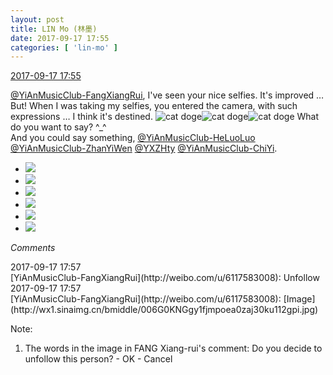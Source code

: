 ```yaml
---
layout: post
title: LIN Mo (林墨)
date: 2017-09-17 17:55
categories: [ 'lin-mo' ]
---
```


<div class="weibo-info">
  <a href="http://weibo.com/6108312042/FmfsBwJJ6">2017-09-17 17:55</a>
</div>

[@YiAnMusicClub-FangXiangRui](http://weibo.com/u/6117583008), I've seen your nice selfies. It's improved …  
But! When I was taking my selfies, you entered the camera, with such expressions … I think it's destined. ![cat doge](http://img.t.sinajs.cn/t4/appstyle/expression/ext/normal/4a/mm_org.gif)![cat doge](http://img.t.sinajs.cn/t4/appstyle/expression/ext/normal/4a/mm_org.gif)![cat doge](http://img.t.sinajs.cn/t4/appstyle/expression/ext/normal/4a/mm_org.gif) What do you want to say? ^_^  
And you could say something, [@YiAnMusicClub-HeLuoLuo](http://weibo.com/u/6117570574) [@YiAnMusicClub-ZhanYiWen](http://weibo.com/u/6108090526) [@YXZHty](http://weibo.com/n/YXZHty) [@YiAnMusicClub-ChiYi](http://weibo.com/u/6117581836).

<!-- more -->

<ul class="weibo-pic-list-2">
  <li class="weibo-pic">
    <a href="http://wx1.sinaimg.cn/mw690/006FnQZYgy1fjmpj2hju7j31ho1zku0y.jpg"><img src="//wx1.sinaimg.cn/thumb150/006FnQZYgy1fjmpj2hju7j31ho1zku0y.jpg" /></a>
  </li>
  <li class="weibo-pic">
    <a href="http://wx3.sinaimg.cn/mw690/006FnQZYgy1fjmpj6mhobj31ho1zkx6q.jpg"><img src="//wx3.sinaimg.cn/thumb150/006FnQZYgy1fjmpj6mhobj31ho1zkx6q.jpg" /></a>
  </li>
  <li class="weibo-pic">
    <a href="http://wx4.sinaimg.cn/mw690/006FnQZYgy1fjmpixfot0j31ho1zknpe.jpg"><img src="//wx4.sinaimg.cn/thumb150/006FnQZYgy1fjmpixfot0j31ho1zknpe.jpg" /></a>
  </li>
  <li class="weibo-pic">
    <a href="http://wx2.sinaimg.cn/mw690/006FnQZYgy1fjmpjcdfgkj31ho1zk1kz.jpg"><img src="//wx2.sinaimg.cn/thumb150/006FnQZYgy1fjmpjcdfgkj31ho1zk1kz.jpg" /></a>
  </li>
  <li class="weibo-pic">
    <a href="http://wx1.sinaimg.cn/mw690/006FnQZYgy1fjmpk2ak78j31zk1ho4qr.jpg"><img src="//wx1.sinaimg.cn/thumb150/006FnQZYgy1fjmpk2ak78j31zk1ho4qr.jpg" /></a>
  </li>
  <li class="weibo-pic">
    <a href="http://wx4.sinaimg.cn/mw690/006FnQZYgy1fjmpk388s3j30ku11277b.jpg"><img src="//wx4.sinaimg.cn/thumb150/006FnQZYgy1fjmpk388s3j30ku11277b.jpg" /></a>
  </li>
</ul>

*Comments*

<div class="weibo-info">2017-09-17 17:57</div>
[YiAnMusicClub-FangXiangRui](http://weibo.com/u/6117583008): Unfollow

<div class="weibo-info">2017-09-17 17:57</div>
[YiAnMusicClub-FangXiangRui](http://weibo.com/u/6117583008): [Image](http://wx1.sinaimg.cn/bmiddle/006G0KNGgy1fjmpoea0zaj30ku112gpi.jpg)

Note:
1. The words in the image in FANG Xiang-rui's comment: Do you decide to unfollow this person? - OK - Cancel
